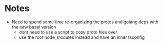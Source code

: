 # Notes
- Need to spend some time re-organizing the protos and golang deps with the new bazel version
  * dont need to use a script to copy proto files over
  * use the root node_modules instead and have an inner tsconfig
